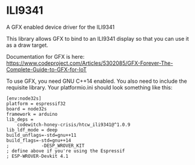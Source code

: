 # ILI9341

A GFX enabled device driver for the ILI9341

This library allows GFX to bind to an ILI9341 display so that you can use it as a draw target.

Documentation for GFX is here: https://www.codeproject.com/Articles/5302085/GFX-Forever-The-Complete-Guide-to-GFX-for-IoT

To use GFX, you need GNU C++14 enabled. You also need to include the requisite library. Your platformio.ini should look something like this:

```
[env:node32s]
platform = espressif32
board = node32s
framework = arduino
lib_deps = 
	codewitch-honey-crisis/htcw_ili9341@^1.0.9
lib_ldf_mode = deep
build_unflags=-std=gnu++11
build_flags=-std=gnu++14
;            -DESP_WROVER_KIT 
; define above if you're using the Espressif 
; ESP-WROVER-Devkit 4.1  
```